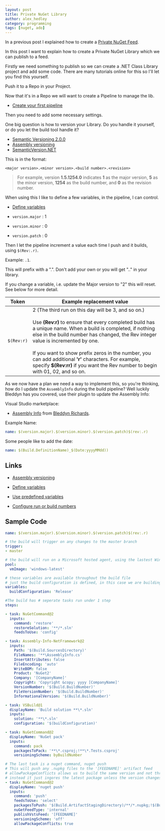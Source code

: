 ```yaml
---
layout: post
title: Private NuGet Library
author: alex_hedley
category: programming
tags: [nuget, ado]
---
```


In a previous post I explained how to create a [Private NuGet Feed](/post/Private-NuGet-Feed/).

In this post I want to explain how to create a Private NuGet Library which we can publish to a feed.

Firstly we need something to publish so we can create a .NET Class Library project and add some code. There are many tutorials online for this so I'll let you find this yourself.

Push it to a Repo in your Project.

Now that it's in a Repo we will want to create a Pipeline to manage the lib.

- [Create your first pipeline](https://docs.microsoft.com/en-us/azure/devops/pipelines/create-first-pipeline?view=azure-devops&tabs=net%2Cyaml%2Cbrowser%2Ctfs-2018-2)
 
Then you need to add some necessary settings.

One big question is how to version your Library. Do you handle it yourself, or do you let the build tool handle it?

- [Semantic Versioning 2.0.0](https://semver.org/)
- [Assembly versioning](https://docs.microsoft.com/en-us/dotnet/standard/assembly/versioning)
- [SemanticVersion.NET](https://github.com/Ruhrpottpatriot/SemanticVersion)

This is in the format:

`<major version>.<minor version>.<build number>.<revision>`

> For example, version **1.5.1254.0** indicates **1** as the major version, **5** as the minor version, **1254** as the build number, and **0** as the revision number.

When using this I like to define a few variables, in the pipeline, I can control.

- [Define variables](https://docs.microsoft.com/en-us/azure/devops/pipelines/process/variables?view=azure-devops&tabs=yaml%2Cbatch)

- `version.major` : 1
- `version.minor` : 0
- `version.patch` : 0

Then I let the pipeline increment a value each time I push and it builds, using `$(Rev:.r)`.

Example: `.1`.

This will prefix with a ".". Don't add your own or you will get ".." in your library.

If you change a variable, i.e. update the Major version to "2" this will reset. See below for more detail.

| Token | Example replacement value |
| ----- | ------------------------- |
| `$(Rev:r)` | 2 (The third run on this day will be 3, and so on.)<br /><br /> Use **\(Rev:r)** to ensure that every completed build has a unique name. When a build is completed, if nothing else in the build number has changed, the Rev integer value is incremented by one.<br /><br />If you want to show prefix zeros in the number, you can add additional **'r'** characters. For example, specify **\$(Rev:rr)** if you want the Rev number to begin with 01, 02, and so on. |

As we now have a plan we need a way to implement this, so you're thinking, how do I update the `AssemblyInfo` during the build pipeline? Well luckily Bleddyn has you covered, use their plugin to update the Assembly Info:

Visual Studio marketplace:

- [Assembly Info](https://marketplace.visualstudio.com/items?itemName=bleddynrichards.Assembly-Info-Task) from [Bleddyn Richards](https://marketplace.visualstudio.com/publishers/bleddynrichards).

Example Name:

```yml
name: $(version.major).$(version.minor).$(version.patch)$(rev:.r)
```

Some people like to add the date:

```yml
name: $(Build.DefinitionName)_$(Date:yyyyMMdd))
```


## Links

- [Assembly versioning](https://docs.microsoft.com/en-us/dotnet/standard/assembly/versioning)

- [Define variables](https://docs.microsoft.com/en-us/azure/devops/pipelines/process/variables?view=azure-devops&tabs=classic%2Cbatch)

- [Use predefined variables](https://docs.microsoft.com/en-us/azure/devops/pipelines/build/variables?view=azure-devops&tabs=yaml)

- [Configure run or build numbers](https://docs.microsoft.com/en-us/azure/devops/pipelines/process/run-number?view=azure-devops&tabs=yaml)

## Sample Code

```yml
name: $(version.major).$(version.minor).$(version.patch)$(rev:.r)

# the build will trigger on any changes to the master branch
trigger:
- master

# the build will run on a Microsoft hosted agent, using the lastest Windows VM Image
pool:
  vmImage: 'windows-latest'

# these variables are available throughout the build file
# just the build configuration is defined, in this case we are building Release packages
variables:
  buildConfiguration: 'Release'

#The build has # seperate tasks run under 1 step
steps:

- task: NuGetCommand@2
  inputs:
    command: 'restore'
    restoreSolution: '**/*.sln'
    feedsToUse: 'config'

- task: Assembly-Info-NetFramework@2
  inputs:
    Path: '$(Build.SourcesDirectory)'
    FileNames: '**\AssemblyInfo.cs'
    InsertAttributes: false
    FileEncoding: 'auto'
    WriteBOM: false
    Product: 'NuGet2'
    Company: '[CompanyName]'
    Copyright: 'Copyright &copy; yyyy [CompanyName]'
    VersionNumber: '$(Build.BuildNumber)'
    FileVersionNumber: '$(Build.BuildNumber)'
    InformationalVersion: '$(Build.BuildNumber)'

- task: VSBuild@1
  displayName: 'Build solution **\*.sln'
  inputs:
    solution: '**\*.sln'
    configuration: '$(buildConfiguration)'

- task: NuGetCommand@2
  displayName: 'NuGet pack'
  inputs:
    command: pack
    packagesToPack: '**\*.csproj;!**\*.Tests.csproj'
    versioningScheme: byBuildNumber

# The last task is a nuget command, nuget push
# This will push any .nupkg files to the '[FEEDNAME]' artifact feed
# allowPackageConflicts allows us to build the same version and not throw an error when trying to push
# instead it just ingores the latest package unless the version changes
- task: NuGetCommand@2
  displayName: 'nuget push'
  inputs:
    command: 'push'
    feedsToUse: 'select'
    packagesToPush: '$(Build.ArtifactStagingDirectory)/**/*.nupkg;!$(Build.ArtifactStagingDirectory)/**/*.symbols.nupkg'
    nuGetFeedType: 'internal'
    publishVstsFeed: '[FEEDNAME]'
    versioningScheme: 'off'
    allowPackageConflicts: true
```